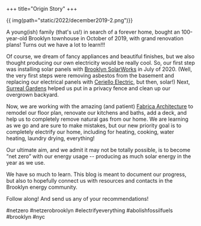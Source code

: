 +++
title="Origin Story"
+++

{{ img(path="static/2022/december2019-2.png")}}

A young(ish) family (that's us!) in search of a forever home, bought an 100-year-old Brooklyn townhouse in October of 2019, with grand renovation plans! Turns out we have a lot to learn!!! 

Of course, we dream of fancy appliances and beautiful finishes, but we also thought producing our own electricity would be really cool. So, our first step was installing solar panels with [Brooklyn SolarWorks](https://pricing.brooklynsolarworks.com/) in July of 2020. (Well, the very first steps were removing asbestos from the basement and replacing our electrical panels with [Ceriello Electric](https://www.antoniocerielloelectric.com/), but then, solar!) Next, [Surreal Gardens](https://www.instagram.com/surrealgardens/) helped us put in a privacy fence and clean up our overgrown backyard. 

Now, we are working with the amazing (and patient) [Fabrica Architecture](https://www.fabricaarchitecture.com/) to remodel our floor plan, renovate our kitchens and baths, add a deck, and help us to completely remove natural gas from our home. We are learning as we go and are sure to make mistakes, but our new priority goal is to completely electrify our home, including for heating, cooking, water heating, laundry drying, everything! 

Our ultimate aim, and we admit it may not be totally possible, is to become “net zero” with our energy usage -- producing as much solar energy in the year as we use. 

We have so much to learn. This blog is meant to document our progress, but also to hopefully connect us with resources and contacts in the Brooklyn energy community. 

Follow along! And send us any of your recommendations!

#netzero #netzerobrooklyn #electrifyeverything #abolishfossilfuels #brooklyn #nyc

